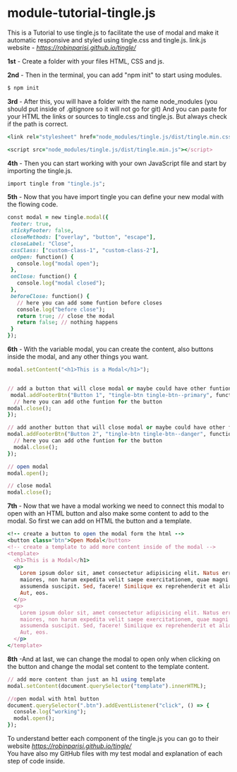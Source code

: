 # module-tutorial-tingle.js

This is a Tutorial to use tingle.js to facilitate the use of modal and make it automatic responsive and styled using 
tingle.css and tingle.js.
link.js website - <i>https://robinparisi.github.io/tingle/</i> 

<b>1st</b> - Create a folder with your files HTML, CSS and js.

<b>2nd</b> - Then in the terminal, you can add "npm init" to start using modules.

```ruby
$ npm init
```


<b>3rd</b> - After this, you will have a folder with the name node_modules (you should put inside of .gitignore so it will not go for git)
And you can paste for your HTML the links or sources to tingle.css and tingle.js. But always check if the path is correct.

```ruby
<link rel="stylesheet" href="node_modules/tingle.js/dist/tingle.min.css"/>
```

```ruby
<script src="node_modules/tingle.js/dist/tingle.min.js"></script>
```

<b>4th</b> - Then you can start working with your own JavaScript file and start by importing the tingle.js.

```ruby
import tingle from "tingle.js";
```

<b>5th</b> - Now that you have import tingle you can define your new modal with the flowing code.

 ```ruby
 const modal = new tingle.modal({ 
  footer: true,
  stickyFooter: false,
  closeMethods: ["overlay", "button", "escape"],
  closeLabel: "Close",
  cssClass: ["custom-class-1", "custom-class-2"],
  onOpen: function() {
    console.log("modal open");
  },
  onClose: function() {
    console.log("modal closed");
  },
  beforeClose: function() {
    // here you can add some funtion before closes
    console.log("before close");
    return true; // close the modal
    return false; // nothing happens
  }
}); 
```

<b>6th</b> - With the variable modal, you can create the content, also buttons inside the modal, and any other things you want.

```ruby 
modal.setContent("<h1>This is a Modal</h1>"); 


// add a button that will close modal or maybe could have other funtion
 modal.addFooterBtn("Button 1", "tingle-btn tingle-btn--primary", function() {
  // here you can add othe funtion for the button
modal.close(); 
});

// add another button that will close modal or maybe could have other funtion
modal.addFooterBtn("Button 2", "tingle-btn tingle-btn--danger", function() {
  // here you can add othe funtion for the button
  modal.close();
});

// open modal
modal.open();

// close modal
modal.close();
```

<b>7th</b> - Now that we have a modal working we need to connect this modal to open with an HTML button and also make some content to add to the modal.
So first we can add on HTML the button and a template.

```ruby
<!-- create a button to open the modal form the html -->
<button class="btn">Open Modal</button>
<!-- create a template to add more content inside of the modal -->
<template>
  <h1>This is a Modal</h1>
  <p>
    Lorem ipsum dolor sit, amet consectetur adipisicing elit. Natus error
    maiores, non harum expedita velit saepe exercitationem, quae magni
    assumenda suscipit. Sed, facere! Similique ex reprehenderit et aliquam!
    Aut, eos.
  </p>
  <p>
    Lorem ipsum dolor sit, amet consectetur adipisicing elit. Natus error
    maiores, non harum expedita velit saepe exercitationem, quae magni
    assumenda suscipit. Sed, facere! Similique ex reprehenderit et aliquam!
    Aut, eos.
  </p>
</template>
```

<b>8th</b> -And at last, we can change the modal to open only when clicking on the button and change the modal set content to the template content.

```ruby
// add more content than just an h1 using template
modal.setContent(document.querySelector("template").innerHTML);

//open modal with html button
document.querySelector(".btn").addEventListener("click", () => {
  console.log("working");
  modal.open();
});
```

To understand better each component of the tingle.js you can go to their website <i>https://robinparisi.github.io/tingle/</i> <br>
You have also my GitHub files with my test modal and explanation of each step of code inside. 



